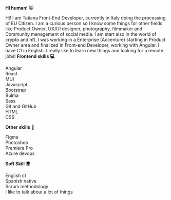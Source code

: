 <b>Hi human!</b> 
😺

Hi! I am Tatiana Front-End Developer, currently in Italy doing the processing of EU Citizen. 
I am a curious person so I know some things for other fields like Product Owner, UX/UI designer, photography, filmmaker and Community management of social media.
I am start also in the world of crypto and nft.
I was working in a Enterprise (Accenture) starting in Product Owner area and finalized in Front-end Developer, working with Angular. I have C1 in English.
I really like to learn new things and looking for a remote jobs!
<b>Frontend skills 💻 </b>

Angular
<br>
React
<br>
MUI
<br>
Javascript
<br>
Bootstrap
<br>
Bulma 
<br>
Sass
<br>
Git and GitHub
<br>
HTML
<br>
CSS

<b>Other skills 📌</b>

Figma
<br>
Photoshop
<br>
Premiere Pro
<br>
Azure devops

<b>Soft Skill 🌍</b>

English c1
<br>
Spanish native
<br>
Scrum methodology
<br>
I like to talk about a lot of things 


